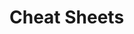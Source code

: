                                                                                                                                    
                                                                                                                
# Cheat Sheets           

   




